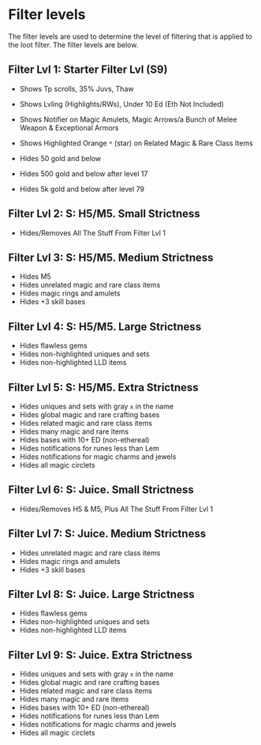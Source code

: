 # Filter levels

The filter levels are used to determine the level of filtering that is applied to the loot filter. The filter levels are below.

## Filter Lvl 1: Starter Filter Lvl (S9)

-   Shows Tp scrolls, 35% Juvs, Thaw
-   Shows Lvling (Highlights/RWs), Under 10 Ed (Eth Not Included)
-   Shows Notifier on Magic Amulets, Magic Arrows/a Bunch of Melee Weapon & Exceptional Armors
-   Shows Highlighted Orange `*` (star) on Related Magic & Rare Class Items

-   Hides 50 gold and below
-   Hides 500 gold and below after level 17
-   Hides 5k gold and below after level 79

## Filter Lvl 2: S: H5/M5. Small Strictness

-   Hides/Removes All The Stuff From Filter Lvl 1

## Filter Lvl 3: S: H5/M5. Medium Strictness

-   Hides M5
-   Hides unrelated magic and rare class items
-   Hides magic rings and amulets
-   Hides +3 skill bases

## Filter Lvl 4: S: H5/M5. Large Strictness

-   Hides flawless gems
-   Hides non-highlighted uniques and sets
-   Hides non-highlighted LLD items

## Filter Lvl 5: S: H5/M5. Extra Strictness

-   Hides uniques and sets with gray `x` in the name
-   Hides global magic and rare crafting bases
-   Hides related magic and rare class items
-   Hides many magic and rare items
-   Hides bases with 10+ ED (non-ethereal)
-   Hides notifications for runes less than Lem
-   Hides notifications for magic charms and jewels
-   Hides all magic circlets

## Filter Lvl 6: S: Juice. Small Strictness

-   Hides/Removes H5 & M5, Plus All The Stuff From Filter Lvl 1

## Filter Lvl 7: S: Juice. Medium Strictness

-   Hides unrelated magic and rare class items
-   Hides magic rings and amulets
-   Hides +3 skill bases

## Filter Lvl 8: S: Juice. Large Strictness

-   Hides flawless gems
-   Hides non-highlighted uniques and sets
-   Hides non-highlighted LLD items

## Filter Lvl 9: S: Juice. Extra Strictness

-   Hides uniques and sets with gray `x` in the name
-   Hides global magic and rare crafting bases
-   Hides related magic and rare class items
-   Hides many magic and rare items
-   Hides bases with 10+ ED (non-ethereal)
-   Hides notifications for runes less than Lem
-   Hides notifications for magic charms and jewels
-   Hides all magic circlets
